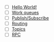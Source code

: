 - [ ] [Hello World!](https://www.rabbitmq.com/tutorials/tutorial-one-spring-amqp.html)
- [ ] [Work queues](https://www.rabbitmq.com/tutorials/tutorial-two-spring-amqp.html)
- [ ] [Publish/Subscribe](https://www.rabbitmq.com/tutorials/tutorial-three-spring-amqp.html)
- [ ] [Routing](https://www.rabbitmq.com/tutorials/tutorial-four-spring-amqp.html)
- [ ] [Topics](https://www.rabbitmq.com/tutorials/tutorial-five-spring-amqp.html)
- [ ] [RPC](https://www.rabbitmq.com/tutorials/tutorial-six-spring-amqp.html)